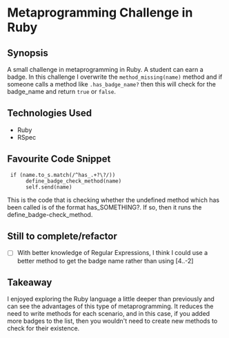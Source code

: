 Metaprogramming Challenge in Ruby
=================================

## Synopsis

A small challenge in metaprogramming in Ruby. A student can earn a badge. In this challenge I overwrite the `method_missing(name)` method and if someone calls a method like `.has_badge_name?` then this will check for the badge_name and return `true` or `false`.

## Technologies Used

- Ruby
- RSpec

## Favourite Code Snippet

~~~
 if (name.to_s.match(/^has_.+?\?/))
      define_badge_check_method(name)
      self.send(name)
~~~

This is the code that is checking whether the undefined method which has been called is of the format has_SOMETHING?. If so, then it runs the define_badge-check_method.

## Still to complete/refactor

- [ ] With better knowledge of Regular Expressions, I think I could use a better method to get the badge name rather than using [4..-2]

## Takeaway

I enjoyed exploring the Ruby language a little deeper than previously and can see the advantages of this type of metaprogramming. It reduces the need to write methods for each scenario, and in this case, if you added more badges to the list, then you wouldn't need to create new methods to check for their existence.